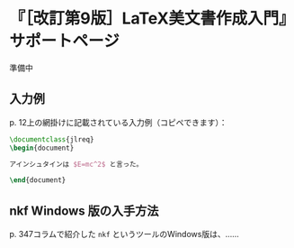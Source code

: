 # 『［改訂第9版］LaTeX美文書作成入門』サポートページ

準備中

## 入力例

p. 12上の網掛けに記載されている入力例（コピペできます）：

```latex
\documentclass{jlreq}
\begin{document}

アインシュタインは $E=mc^2$ と言った。

\end{document}
```

## nkf Windows 版の入手方法

p. 347コラムで紹介した `nkf` というツールのWindows版は、……
